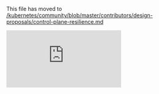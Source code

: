 This file has moved to [/kubernetes/community/blob/master/contributors/design-proposals/control-plane-resilience.md](https://github.com/kubernetes/community/blob/master/contributors/design-proposals/control-plane-resilience.md)


<!-- BEGIN MUNGE: GENERATED_ANALYTICS -->
[![Analytics](https://kubernetes-site.appspot.com/UA-36037335-10/GitHub/docs/design/control-plane-resilience.md?pixel)]()
<!-- END MUNGE: GENERATED_ANALYTICS -->
